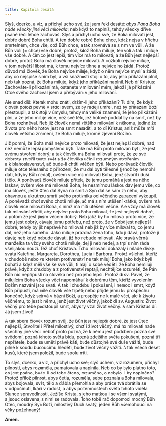 ```yaml
---
title: Kapitola desátá
---
```


Slyš, dcerko, a viz, a přichyl ucho své, že jsem řekl desáté: _abys Pána Boha nade všecky jiné věci milovala_; neb když to naplníš, tehdy všecky dříve psané řeči lehce zachováš. Slyš a přichyl ucho své, že Boha milovati jest, dobře dobré Bohu chtíti. A ten dobře dobré Bohu chce, kdož nejsa v hříchu smrtelném, chce vše, což Bůh chce, a tak srovnává se s ním ve vůli. A že Bůh volí (= chce) vše dobré, protož, kdož Boha miluje, ten volí a tak i miluje vše dobré. A čím co jest lepší, tím více má to milovati; a že Bůh jest nejlepší dobré, protož Boha má člověk nejvíce milovati. A cožkoli nejvíce miluje, v tom největší libost má, k tomu nejvíce tíhne a nejvíce ho žádá. Protož důvod má člověk, že Boha nejvíce miluje, když o něm nejvíce myslí a žádá, aby co nejspíše s ním byl, a vší snažností stojí o to, aby jeho přikázání plnil, neb tak pozná, že Boha miluje, když jeho přikázání naplnil. Neb dí Kristus: Zachováte-li přikázání má, ostanete v milování mém, jakož i já přikázání Otce svého zachoval jsem a přebývám v jeho milování.

Ale snad díš: Kterak mohu znáti, držím-li jeho přikázání? Tu dím, že když člověk položí pevně v srdci svém, že by raději umřel, než by přikázání Boží přestoupil, a tak stojí v úmyslu, tehdy má veliké znamení, že jeho přikázání plní, a že jeho miluje více, než své tělo, jež hotově poddal by na smrt, než by Boha rozhněval. Neb již člověk nemá většího milování k někomu, jediné že života pro něho hotov jest na smrt nasaditi, a to dí Kristus; aniž může míti člověk většího znamení, že Boha miluje, kromě zjevení Božího.

Již pomni, že Boha máš nejvíce proto milovati, že jest nejlepší dobré, nad něž nemůže lepší pomyšleno býti. Také má Bůh proto milován býti, že jest svému stvoření dobrý; a tak člověk má Boha milovati proto, že ze své dobroty stvořil tento svět a že člověka učinil rozumným stvořením a k blahoslavenství, ač bude-li chtíti vděčen býti. Nebo poněvadž člověk miluje otce tělesného z přirození, že mu dal bytí tělesné (jehož by nemohl dáti, kdyby Bůh nedal), ovšem více má milovati Boha, jenž stvořil i duši i tělo. A poněvadž člověk miluje přítele, že jemu pomáhá a jest na něho laskav; ovšem více má milovati Boha, že nesmírnou láskou dav jemu vše, co má člověk, ještě Otec dal Syna na smrt a Syn dal se sám za něho, aby ohavnou a ukrutnou smrtí svého protivníka od věčného zatracení vykoupil. A poněvadž choť svého chotě miluje, ač má s ním utěšení krátké, ovšem má člověk více milovati Boha, s nímž má míti utěšení věčné. Ale vždy má člověk tak milování zříditi, aby nejvíce proto Boha miloval, že jest nejlepší dobré, a potom že jest jiným věcem dobrý. Neb jakž by ho miloval proto více, že jemu jest dobrý, dávaje jemu potřebu, než proto, že v Sobě jest nejlepší dobré, tehdy by již neprávě ho miloval; neb již by více miloval to, co jemu dal, než jeho samého. Jako miluje prázdná žena toho, kdo jí dává, protože jí dává; neb když nebude dávati, již ho nebude milovati. Ale pravá věrná manželka ta vždy svého chotě miluje, dej jí neb nedej, a trpí s ním ráda všelijakou nouzi. Též choť Kristova. Toho milování dokázaly i mladé dívky: svatá Kateřina, Margareta, Dorothea, Lucia i Barbora. Protož všichni, kteříž v chudobě nebo ve kterém protivenství ne tak milují Boha, jako když byli bohatí a když měli vše ke své vůli, ti mají o sobě věděti, že Boha nemilují právě, když z chudoby a z protivenství reptají, nechtějíce rozuměti, že Pán Bůh nic nepřipustí na člověka než pro jeho lepší. Protož dí sv. Pavel, že milujícím Boha všecky věci napomáhají k dobrému těm, kteříž vyvolením Božím nazváni jsou svatí. A tak i chudobu i pokušení, i nemoc i smrt, když Bůh připustí, má mile člověk vše trpěti; nebo přijde jemu ku prospěchu konečně, když setrvá v bázni Boží, a prospěje ne k malé věci, ale k životu věčnému, to jest k němu, jenž jest život věčný, jakož dí sv. Augustin: Život věčný pro tebe podstoupil smrt, abys ty vzal život věčný. A sám Kristus dí: Já jsem život!

A tak sbera člověk rozum svůj, že Bůh jest nejlepší dobré, že jest Otec nejlepší, Stvořitel i Přítel milostivý, choť i život věčný, má ho milovati nade všechny jiné věci; neboť proto pozná, že k němu jest podoben: pozná své svědomí, pozná tohoto světa bídu, pozná zdejšího světa pokušení, pozná tři nepřátele, bude se uměti právě káti, bude důstojně své duše vážiti, bude pilně k soudu budoucímu hleděti, bude život věčný vážiti. A tak všech deset kusů, které jsem položil, bude spolu míti.

To slyš, dcerko, a viz, a přichyl ucho své; slyš uchem, viz rozumem, přichyl pilností, abys rozuměla, pamatovala a naplnila. Neb co by bylo platno toto, co jest psáno, bude-li od tebe čteno, rozuměno, a nebylo-li by naplněno? Protož přilož pilnost, abys četla, rozuměla, sebe poznala a Boha milovala, abys bojovala, svět, tělo a ďábla přemohla a aby práce tvá obrátila se v odpočinutí, lkání v radost, a abys po temnostech světa tohoto viděla Slunce spravedlnosti, Ježíše Krista, s jeho matkou i se všemi svatými, a jsouc oslavena, s nimi se radovala. Toho tobě rač dopomoci mocný Bůh Otec, moudrý Syn Boží, milostivý Duch svatý, jeden Bůh všemohoucí na věky požehnaný!

  

**Amen.**
